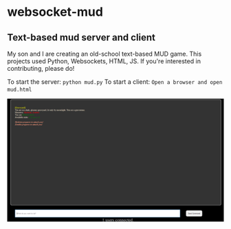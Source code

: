 # websocket-mud
## Text-based mud server and client

My son and I are creating an old-school text-based MUD game.  This projects used Python, Websockets, HTML, JS.  If you're interested in contributing, please do!

To start the server: `python mud.py`
To start a client: `Open a browser and open mud.html`

![Alt text](game_example.png?raw=true "Example Screenshot")
